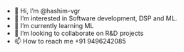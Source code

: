 - 👋 Hi, I’m @hashim-vgr
- 👀 I’m interested in Software development, DSP and ML.
- 🌱 I’m currently learning ML
- 💞️ I’m looking to collaborate on R&D projects
- 📫 How to reach me +91 9496242085

<!---
hashim-vgr/hashim-vgr is a ✨ special ✨ repository because its `README.md` (this file) appears on your GitHub profile.
You can click the Preview link to take a look at your changes.
--->
